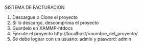 SISTEMA DE FACTURACION

1. Descargue o Clone el proyecto
2. Si lo descargo, descomprima el proyecto
3. Guardelo en XAMMP-htdocs
4. Ejecute el proyecto http://localhost/<nombre_del_proyecto/
5. Se debe logear con un usuario: admin y pasword: admin


